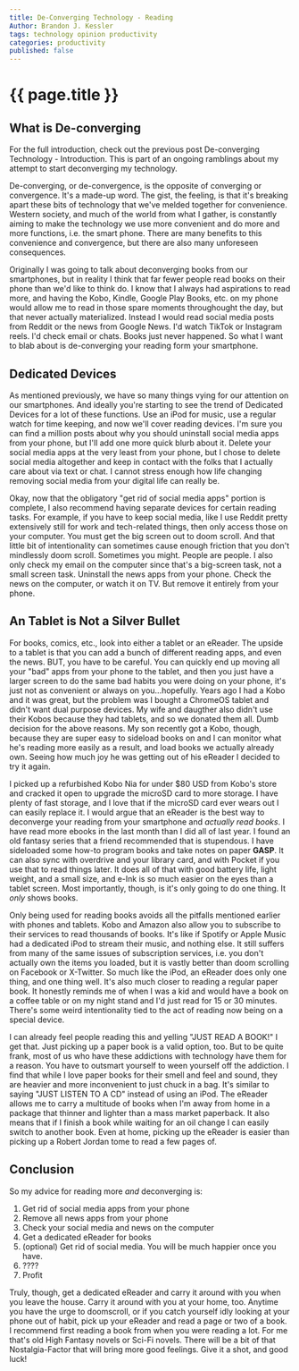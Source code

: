 ```yaml
---
title: De-Converging Technology - Reading
Author: Brandon J. Kessler
tags: technology opinion productivity
categories: productivity
published: false
---
```


<h1>{{ page.title }}</h1>

## What is De-converging
For the full introduction, check out the previous post De-converging Technology - Introduction. This is part of an ongoing ramblings about my attempt to start deconverging my technology.

De-converging, or de-convergence, is the opposite of converging or convergence. It's a made-up word. The gist, the feeling, is that it's breaking apart these bits of technology that we've melded together for convenience. Western society, and much of the world from what I gather, is constantly aiming to make the technology we use more convenient and do more and more functions, i.e. the smart phone. There are many benefits to this convenience and convergence, but there are also many unforeseen consequences.

<!--more-->

Originally I was going to talk about deconverging books from our smartphones, but in reality I think that far fewer people read books on their phone than we'd like to think do. I know that I always had aspirations to read more, and having the Kobo, Kindle, Google Play Books, etc. on my phone would allow me to read in those spare moments throughought the day, but that never actually materialized. Instead I would read social media posts from Reddit or the news from Google News. I'd watch TikTok or Instagram reels. I'd check email or chats. Books just never happened. So what I want to blab about is de-converging your reading form your smartphone.

## Dedicated Devices
As mentioned previously, we have so many things vying for our attention on our smartphones. And ideally you're starting to see the trend of Dedicated Devices for a lot of these functions. Use an iPod for music, use a regular watch for time keeping, and now we'll cover reading devices. I'm sure you can find a million posts about why you should uninstall social media apps from your phone, but I'll add one more quick blurb about it. Delete your social media apps at the very least from your phone, but I chose to delete social media altogether and keep in contact with the folks that I actually care about via text or chat. I cannot stress enough how life changing removing social media from your digital life can really be.

Okay, now that the obligatory "get rid of social media apps" portion is complete, I also recommend having separate devices for certain reading tasks. For example, if you have to keep social media, like I use Reddit pretty extensively still for work and tech-related things, then only access those on your computer. You must get the big screen out to doom scroll. And that little bit of intentionality can sometimes cause enough friction that you don't mindlessly doom scroll. Sometimes you might. People are people. I also only check my email on the computer since that's a big-screen task, not a small screen task. Uninstall the news apps from your phone. Check the news on the computer, or watch it on TV. But remove it entirely from your phone.

## An Tablet is Not a Silver Bullet
For books, comics, etc., look into either a tablet or an eReader. The upside to a tablet is that you can add a bunch of different reading apps, and even the news. BUT, you have to be careful. You can quickly end up moving all your "bad" apps from your phone to the tablet, and then you just have a larger screen to do the same bad habits you were doing on your phone, it's just not as convenient or always on you...hopefully. Years ago I had a Kobo and it was great, but the problem was I bought a ChromeOS tablet and didn't want dual purpose devices. My wife and daugther also didn't use their Kobos because they had tablets, and so we donated them all. Dumb decision for the above reasons. My son recently got a Kobo, though, because they are super easy to sideload books on and I can monitor what he's reading more easily as a result, and load books we actually already own. Seeing how much joy he was getting out of his eReader I decided to try it again.

I picked up a refurbished Kobo Nia for under $80 USD from Kobo's store and cracked it open to upgrade the microSD card to more storage. I have plenty of fast storage, and I love that if the microSD card ever wears out I can easily replace it. I would argue that an eReader is the best way to deconverge your reading from your smartphone and _actually read books_. I have read more ebooks in the last month than I did all of last year. I found an old fantasy series that a friend recommended that is stupendous. I have sideloaded some how-to program books and take notes on paper **GASP**. It can also sync with overdrive and your library card, and with Pocket if you use that to read things later. It does all of that with good battery life, light weight, and a small size, and e-Ink is so much easier on the eyes than a tablet screen. Most importantly, though, is it's only going to do one thing. It _only_ shows books.

Only being used for reading books avoids all the pitfalls mentioned earlier with phones and tablets. Kobo and Amazon also allow you to subscribe to their services to read thousands of books. It's like if Spotify or Apple Music had a dedicated iPod to stream their music, and nothing else. It still suffers from many of the same issues of subscription services, i.e. you don't actually own the items you loaded, but it is vastly better than doom scrolling on Facebook or X-Twitter. So much like the iPod, an eReader does only one thing, and one thing well. It's also much closer to reading a regular paper book. It honestly reminds me of when I was a kid and would have a book on a coffee table or on my night stand and I'd just read for 15 or 30 minutes. There's some weird intentionality tied to the act of reading now being on a special device.

I can already feel people reading this and yelling "JUST READ A BOOK!" I get that. Just picking up a paper book is a valid option, too. But to be quite frank, most of us who have these addictions with technology have them for a reason. You have to outsmart yourself to ween yourself off the addiction. I find that while I love paper books for their smell and feel and sound, they are heavier and more inconvenient to just chuck in a bag. It's similar to saying "JUST LISTEN TO A CD" instead of using an iPod. The eReader allows me to carry a multitude of books when I'm away from home in a package that thinner and lighter than a mass market paperback. It also means that if I finish a book while waiting for an oil change I can easily switch to another book. Even at home, picking up the eReader is easier than picking up a Robert Jordan tome to read a few pages of.

## Conclusion
So my advice for reading more _and_ deconverging is:
1. Get rid of social media apps from your phone
2. Remove all news apps from your phone
3. Check your social media and news on the computer
4. Get a dedicated eReader for books
5. (optional) Get rid of social media. You will be much happier once you have.
6. ????
7. Profit

Truly, though, get a dedicated eReader and carry it around with you when you leave the house. Carry it around with you at your home, too. Anytime you have the urge to doomscroll, or if you catch yourself idly looking at your phone out of habit, pick up your eReader and read a page or two of a book. I recommend first reading a book from when you were reading a lot. For me that's old High Fantasy novels or Sci-Fi novels. There will be a bit of that Nostalgia-Factor that will bring more good feelings. Give it a shot, and good luck!